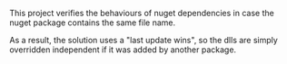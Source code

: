 This project verifies the behaviours of nuget dependencies in case the nuget package contains the same file name.

As a result, the solution uses a "last update wins", so the dlls are simply overridden independent if it was added by another package.

